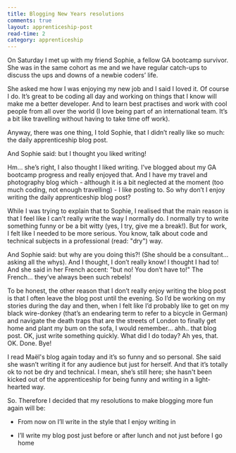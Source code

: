 ```yaml
---
title: Blogging New Years resolutions
comments: true
layout: apprenticeship-post
read-time: 2
category: apprenticeship
---
```


On Saturday I met up with my friend Sophie, a fellow GA bootcamp survivor. She was in the same cohort as me and we have regular catch-ups to discuss the ups and downs of a newbie coders’ life.

<!--break-->

She asked me how I was enjoying my new job and I said I loved it. Of course I do. It’s great to be coding all day and working on things that I know will make me a better developer. And to learn best practises and work with cool people from all over the world (I love being part of an international team. It’s a bit like travelling without having to take time off work).

Anyway, there was one thing, I told Sophie, that I didn’t really like so much: the daily apprenticeship blog post.

And Sophie said: but I thought you liked writing!

Hm… she’s right, I also thought I liked writing. I’ve blogged about my GA bootcamp progress and really enjoyed that. And I have my travel and photography blog which - although it is a bit neglected at the moment (too much coding, not enough travelling) - I like posting to. So why don’t I enjoy writing the daily apprenticeship blog post?

While I was trying to explain that to Sophie, I realised that the main reason is that I feel like I can’t really write the way I normally do. I normally try to write something funny or be a bit witty (yes, I try, give me a break!). But for work, I felt like I needed to be more serious. You know, talk about code and technical subjects in a professional (read: "dry") way.

And Sophie said: but why are you doing this?! (She should be a consultant... asking all the whys). And I thought, I don’t really know! I thought I had to! And she said in her French accent: "but no! You don’t have to!" The French… they’ve always been such rebels!

To be honest, the other reason that I don’t really enjoy writing the blog post is that I often leave the blog post until the evening. So I’d be working on my stories during the day and then, when I felt like I’d probably like to get on my black wire-donkey (that’s an endearing term to refer to a bicycle in German) and navigate the death traps that are the streets of London to finally get home and plant my bum on the sofa, I would remember... ahh.. that blog post. OK, just write something quickly. What did I do today? Ah yes, that. OK. Done. Bye!

I read Maël's blog again today and it’s so funny and so personal. She said she wasn’t writing it for any audience but just for herself. And that it’s totally ok to not be dry and technical. I mean, she’s still here; she hasn't been kicked out of the apprenticeship for being funny and writing in a light-hearted way. 

So. Therefore I decided that my resolutions to make blogging more fun again will be:

- From now on I’ll write in the style that I enjoy writing in

- I’ll write my blog post just before or after lunch and not just before I go home
